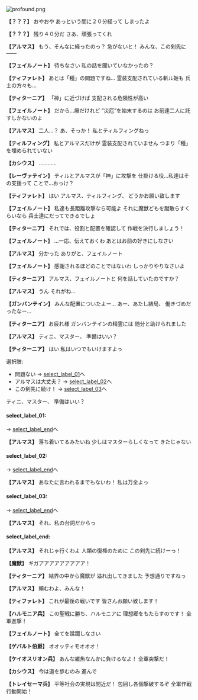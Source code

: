 
![profound.png](../images/backgrounds/profound.png)

**【？？？】**
おやおや
あっという間に２０分経って
しまったよ

**【？？？】**
残り４０分だ
さあ、頑張ってくれ

**【アルマス】**
もう、そんなに経ったのっ？
急がないと！
みんな、この剣先に――

**【フェイルノート】**
待ちなさい
私の話を聞いていなかったの？

**【ティファレト】**
あとは「種」の問題ですね…
霊装支配されている斬ル姫も
兵士の方々も…

**【ティターニア】**
「神」に近づけば
支配される危険性が高い

**【フェイルノート】**
だから…癪だけれど
“災厄”を始末するのは
お前達二人に託すしかないのよ

**【アルマス】**
二人…？
あ、そっか！
私とティルフィングねっ

**【ティルフィング】**
私とアルマスだけが
霊装支配されていません
つまり「種」を埋められていない

**【カシウス】**
…………

**【レーヴァテイン】**
ティルとアルマスが「神」に攻撃を
仕掛ける役…私達はその支援って
ことで…おっけ？

**【ティファレト】**
はい
アルマス、ティルフィング、
どうかお願い致します

**【フェイルノート】**
私達も長距離攻撃なら可能よ
それに魔獣どもを蹴散らすくらいなら
兵士達にだってできるでしょ

**【ティターニア】**
それでは、役割と配置を確認して
作戦を決行しましょう！

**【フェイルノート】**
…一応、伝えておくわ
あとはお前の好きにしなさい

**【アルマス】**
分かった
ありがと、フェイルノート

**【フェイルノート】**
感謝されるほどのことではないわ
しっかりやりなさいよ

**【ティターニア】**
アルマス、フェイルノートと
何を話していたのですか？

**【アルマス】**
うん
それがね…

**【ガンバンテイン】**
みんな配置についたよー…
あー、あたし結局、
働きづめだったなー…

**【ティターニア】**
お疲れ様
ガンバンテインの精霊には
随分と助けられました

**【アルマス】**
ティニ、マスター、
準備はいい？

**【ティターニア】**
はい
私はいつでもいけますよっ

選択肢:
- 問題ない → [select_label_01](#select_label_01)へ
- アルマスは大丈夫？ → [select_label_02](#select_label_02)へ
- この剣先に続け！ → [select_label_03](#select_label_03)へ


ティニ、マスター、
準備はいい？

#### select_label_01:
 → [select_label_end](#select_label_end)へ

**【アルマス】**
落ち着いてるみたいね
少しはマスターらしくなって
きたじゃない

#### select_label_02:
 → [select_label_end](#select_label_end)へ

**【アルマス】**
あなたに言われるまでもないわ！
私は万全よっ

#### select_label_03:
 → [select_label_end](#select_label_end)へ

**【アルマス】**
それ、私の台詞だからっ

#### select_label_end:

**【アルマス】**
それじゃ行くわよ
人類の復権のために
この剣先に続けーっ！

**【魔獣】**
ギガアアアアアアアアア！

**【ティターニア】**
結界の中から魔獣が
溢れ出してきました
予想通りですねっ

**【アルマス】**
頼むわよ、みんな！

**【ティファレト】**
これが最後の戦いです
皆さんお願い致します！

**【ハルモニア兵】**
この聖戦に勝ち、ハルモニアに
理想郷をもたらすのです！
全軍進撃！

**【フェイルノート】**
全てを蹂躙しなさい

**【ゲバルト伯爵】**
オオッティモオオオ！

**【ケイオスリオン兵】**
あんな雑魚なんかに負けるなよ！
全軍突撃だ！

**【カシウス】**
今は道を歩むのみ
進んで

**【トレイセーマ兵】**
平等社会の実現は間近だ！
包囲し各個撃破するぞ
全軍作戦行動開始！